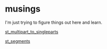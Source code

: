 # musings
I'm just trying to figure things out here and learn.

[st_multipart_to_singleparts](st_multipart_to_singleparts/st_multipart_to_singleparts.md)

[st_segments](st_segments/st_segments.nb.html)
